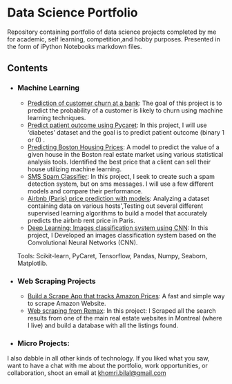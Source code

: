 # Data Science Portfolio
Repository containing portfolio of data science projects completed by me for academic, self learning, competition,and hobby purposes. Presented in the form of iPython Notebooks markdown files.

## Contents

- ### Machine Learning

  - [Prediction of customer churn at a bank](https://github.com/kh-bilal/Data-Science-Portfolio/tree/main/Prediction_of_customer_churn_at_a_bank): The goal of this project is to predict the probability of a customer is likely to churn using machine learning techniques.
  - [Predict patient outcome using Pycaret](https://github.com/kh-bilal/Data-Science-Portfolio/tree/main/Predict_patient_outcome_using_Pycaret): In this project, I will use ‘diabetes’ dataset and the goal is to predict patient outcome (binary 1 or 0) .
  - [Predicting Boston Housing Prices](https://github.com/kh-bilal/Data-Science-Portfolio/blob/master/Prediction_Boston_Housing_Prices): A model to predict the value of a given house in the Boston real estate market using various statistical analysis tools. Identified the best price that a client can sell their house utilizing machine learning.
  - [SMS Spam Classifier](https://github.com/kh-bilal/Data-Science-Portfolio/blob/master/SMS_Spam_Classifier): In this project, I seek to create such a spam detection system, but on sms messages. I will use a few different models and compare their performance.
  - [Airbnb (Paris) price prediction with models](https://github.com/kh-bilal/Data-Science-Portfolio/blob/master/Airbnb_price_prediction/Airbnb_Paris_price_prediction.ipynb): Analyzing a dataset containing data on various hosts',Testing out several different supervised learning algorithms to build a model that accurately predicts the  airbnb rent price in Paris.
  - [Deep Learning: Images classification system using CNN](https://github.com//kh-bilal/Data-Science-Portfolio/master/Images_classification_system/classification-system-using-CNN.ipynb):  In this project, I Developed an images classification system based on the Convolutional Neural Networks
(CNN).

   Tools: Scikit-learn, PyCaret, Tensorflow, Pandas, Numpy, Seaborn, Matplotlib.

- ### Web Scraping Projects  
  - [Build a Scrape App that tracks Amazon Prices](https://github.com/kh-bilal/Data-Science-Portfolio/Web_Scraping_Projects/Scraping-Amazon.ipynb): A fast and simple way to scrape Amazon Website.
  - [Web scraping from Remax](https://github.com/kh-bilal/Data-Science-Portfolio/Web_Scraping_Projects/Web_scraping_from_Remax): In this project: I Scraped all the search results from one of the main real estate websites in Montreal (where I live) and build a database with all the listings found.
  
  
- ### Micro Projects: 

I also dabble in all other kinds of technology. If you liked what you saw, want to have a chat with me about the portfolio, work opportunities, or collaboration, shoot an email at khomri.bilal@gmail.com
